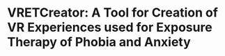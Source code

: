 # VRETCreator: A Tool for Creation of VR Experiences used for Exposure Therapy of Phobia and Anxiety
 
